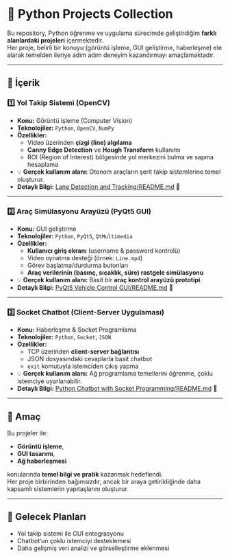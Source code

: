 # 🚀 Python Projects Collection

Bu repository, Python öğrenme ve uygulama sürecimde geliştirdiğim **farklı alanlardaki projeleri** içermektedir.  
Her proje, belirli bir konuyu (görüntü işleme, GUI geliştirme, haberleşme) ele alarak temelden ileriye adım adım deneyim kazandırmayı amaçlamaktadır.  

---

## 📂 İçerik

### 1️⃣ Yol Takip Sistemi (OpenCV)
- **Konu:** Görüntü işleme (Computer Vision)  
- **Teknolojiler:** `Python`, `OpenCV`, `NumPy`  
- **Özellikler:**
  - Video üzerinden **çizgi (line) algılama**  
  - **Canny Edge Detection** ve **Hough Transform** kullanımı  
  - ROI (Region of Interest) bölgesinde yol merkezini bulma ve sapma hesaplama  
- 💡 **Gerçek kullanım alanı:** Otonom araçların şerit takip sistemlerine temel oluşturur.
- **Detaylı Bilgi:** [Lane Detection and Tracking/README.md](Lane%20Detection%20and%20Tracking/README.md) 📖

---

### 2️⃣ Araç Simülasyonu Arayüzü (PyQt5 GUI)
- **Konu:** GUI geliştirme  
- **Teknolojiler:** `Python`, `PyQt5`, `QtMultimedia`  
- **Özellikler:**
  - **Kullanıcı giriş ekranı** (username & password kontrolü)  
  - Video oynatma desteği (örnek: `Line.mp4`)  
  - Görev başlatma/durdurma butonları  
  - **Araç verilerinin (basınç, sıcaklık, süre) rastgele simülasyonu**  
- 💡 **Gerçek kullanım alanı:** Basit bir **araç kontrol arayüzü prototipi**.
- **Detaylı Bilgi:** [PyQt5 Vehicle Control GUI/README.md](PyQt5%20Vehicle%20Control%20GUI/README.md) 📖

---

### 3️⃣ Socket Chatbot (Client-Server Uygulaması)
- **Konu:** Haberleşme & Socket Programlama  
- **Teknolojiler:** `Python`, `Socket`, `JSON`  
- **Özellikler:**
  - TCP üzerinden **client-server bağlantısı**  
  - JSON dosyasındaki cevaplarla basit chatbot  
  - `exit` komutuyla istemciden çıkış yapma  
- 💡 **Gerçek kullanım alanı:** Ağ programlama temellerini öğrenme, çoklu istemciye uyarlanabilir.
- **Detaylı Bilgi:** [Python Chatbot with Socket Programming/README.md](Python%20Chatbot%20with%20Socket%20Programming/README.md) 📖

---

## 🎯 Amaç

Bu projeler ile:  
- **Görüntü işleme**,  
- **GUI tasarımı**,  
- **Ağ haberleşmesi**  

konularında **temel bilgi ve pratik** kazanmak hedeflendi.  
Her proje birbirinden bağımsızdır, ancak bir araya getirildiğinde daha kapsamlı sistemlerin yapıtaşlarını oluşturur.  

---

## 📌 Gelecek Planları
- Yol takip sistemi ile GUI entegrasyonu  
- Chatbot’un çoklu istemciyi desteklemesi  
- Daha gelişmiş veri analizi ve görselleştirme eklenmesi  
